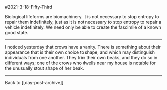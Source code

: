 #2021-3-18-Fifty-Third

Biological lifeforms are biomachinery.  It is not necessary to stop entropy to repair them indefinitely, just as it is not necessary to stop entropy to repair a vehicle indefinitely.  We need only be able to create the fascimile of a known good state.

---
I noticed yesterday that crows have a vanity.  There is something about their appearance that is their own choice to shape, and which may distinguish individuals from one another.  They trim their own beaks, and they do so in different ways; one of the crows who dwells near my house is notable for the unusually stout shape of her beak.

---
Back to [[day-post-archive]]